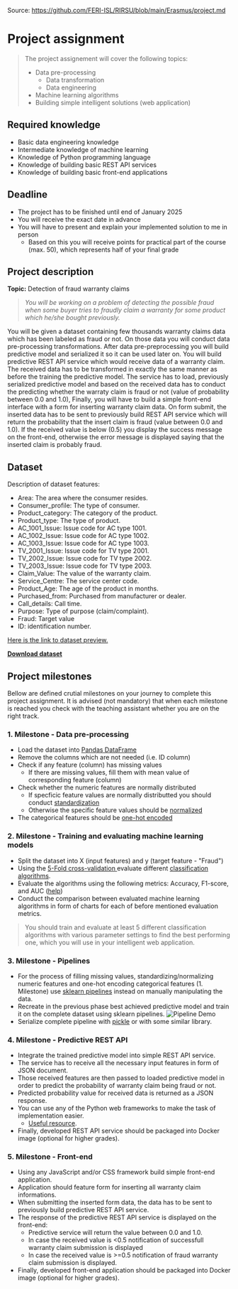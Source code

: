 Source: https://github.com/FERI-ISL/RIRSU/blob/main/Erasmus/project.md

# Project assignment
> The project assignement will cover the following topics:
>   - Data pre-processing
>       - Data transformation
>       - Data engineering
>   - Machine learning algorithms
>   - Building simple intelligent solutions (web application)

## Required knowledge
* Basic data engineering knowledge
* Intermediate knowledge of machine learning
* Knowledge of Python programming language
* Knowledge of building basic REST API services
* Knowledge of building basic front-end applications

## Deadline
- The project has to be finished until end of January 2025
- You will receive the exact date in advance
- You will have to present and explain your implemented solution to me in person
  - Based on this you will receive points for practical part of the course (max. 50), which represents half of your final grade

## Project description
**Topic:** Detection of fraud warranty claims

>_You will be working on a problem of detecting the possible fraud when some buyer tries to fraudly claim a warranty for some product which he/she bought previously._

You will be given a dataset containing few thousands warranty claims data which has been labeled as fraud or not. On those data you will conduct data pre-processing transformations. After data pre-preprocessing you will build predictive model and serialized it so it can be used later on. You will build predictive REST API service which would receive data of a warranty claim. The received data has to be transformed in exactly the same manner as before the training the predictive model. The service has to load, previously serialized predictive model and based on the received data has to conduct the predicting whether the warraty claim is fraud or not (value of probability between 0.0 and 1.0), Finally, you will have to build a simple front-end interface with a form for inserting warranty claim data. On form submit, the inserted data has to be sent to previously build REST API service which will return the probability that the insert claim is fraud (value between 0.0 and 1.0). If the received value is below (0.5) you display the success message on the front-end, otherwise the error message is displayed saying that the inserted claim is probably fraud.


## Dataset
Description of dataset features:
- Area: The area where the consumer resides.
- Consumer_profile: The type of consumer.
- Product_category: The category of the product.
- Product_type: The type of product.
- AC_1001_Issue: Issue code for AC type 1001.
- AC_1002_Issue: Issue code for AC type 1002.
- AC_1003_Issue: Issue code for AC type 1003.
- TV_2001_Issue: Issue code for TV type 2001.
- TV_2002_Issue: Issue code for TV type 2002.
- TV_2003_Issue: Issue code for TV type 2003.
- Claim_Value: The value of the warranty claim.
- Service_Centre: The service center code.
- Product_Age: The age of the product in months.
- Purchased_from: Purchased from manufacturer or dealer. 
- Call_details: Call time.
- Purpose: Type of purpose (claim/complaint).
- Fraud: Target value
- ID: identification number.

[Here is the link to dataset preview.](https://embed.deepnote.com/2884a9be-fa17-4020-bda5-454a7d229c77/5238504de55e4c009fb14aa52cfda47c/296cbbd647d542f79323cec2a69db496)

[**Download dataset**](dataset/warranty_claims.csv)

## Project milestones
Bellow are defined crutial milestones on your journey to complete this project assignment. It is advised (not mandatory) that when each milestone is reached you check with the teaching assistant whether you are on the right track. 

### 1. Milestone - Data pre-processing

- Load the dataset into [Pandas DataFrame](https://pandas.pydata.org/docs/reference/api/pandas.DataFrame.html) 
- Remove the columns which are not needed (i.e. ID column)
- Check if any feature (column) has missing values
  - If there are missing values, fill them with mean value of corresponding feature (column)
- Check whether the numeric features are normally distributed
  - If specficic feature values are normally distributted you should conduct [standardization](https://scikit-learn.org/stable/modules/generated/sklearn.preprocessing.StandardScaler.html#sklearn.preprocessing.StandardScaler)
  - Otherwise the specific feature values should be [normalized](https://scikit-learn.org/stable/modules/generated/sklearn.preprocessing.MinMaxScaler.html#sklearn.preprocessing.MinMaxScaler)
- The categorical features should be [one-hot encoded](https://scikit-learn.org/stable/modules/generated/sklearn.preprocessing.OneHotEncoder.html#sklearn.preprocessing.OneHotEncoder)

### 2. Milestone - Training and evaluating machine learning models
- Split the dataset into X (input features) and y (target feature - "Fraud")
- Using the [5-Fold cross-validation ](https://scikit-learn.org/stable/modules/generated/sklearn.model_selection.cross_validate.html) evaluate different [classification algorithms](https://scikit-learn.org/stable/supervised_learning.html).
- Evaluate the algorithms using the following metrics: Accuracy, F1-score, and AUC ([help](https://scikit-learn.org/stable/auto_examples/model_selection/plot_multi_metric_evaluation.html#sphx-glr-auto-examples-model-selection-plot-multi-metric-evaluation-py))
- Conduct the comparison between evaluated machine learning algorithms in form of charts for each of before mentioned evaluation metrics.

> You should train and evaluate at least 5 different classification algorithms with various parameter settings to find the best performing one, which you will use in your intelligent web application.

### 3. Milestone - Pipelines
- For the process of filling missing values, standardizing/normalizing numeric features and one-hot encoding categorical features (1. Milestone) use [sklearn pipelines](https://scikit-learn.org/stable/modules/generated/sklearn.pipeline.Pipeline.html) instead on manually manipulating the data.
- Recreate in the previous phase best achieved predictive model and train it on the complete dataset using sklearn pipelines.
    ![Pipeline Demo](images/complete_pipeline.png)
- Serialize complete pipeline with [pickle](https://docs.python.org/3/library/pickle.html) or with some similar library.

### 4. Milestone - Predictive REST API
- Integrate the trained predictive model into simple REST API service.
- The service has to receive all the necessary input features in form of JSON document.
- Those received features are then passed to loaded predictive model in order to predict the probability of warranty claim being fraud or not.
- Predicted probability value for received data is returned as a JSON response.
- You can use any of the Python web frameworks to make the task of implementation easier.
  - [Useful resource](https://www.datacamp.com/tutorial/machine-learning-models-api-python).
- Finally, developed REST API service should be packaged into Docker image (optional for higher grades).

### 5. Milestone - Front-end
- Using any JavaScript and/or CSS framework build simple front-end application.
- Application should feature form for inserting all warranty claim informations.
- When submitting the inserted form data, the data has to be sent to previously build predictive REST API service.
- The response of the predictive REST API service is displayed on the front-end:
  - Predictive service will return the value between 0.0 and 1.0.
  - In case the received value is <0.5 notification of successfull warranty claim submission is displayed
  - In case the received value is >=0.5 notification of fraud warranty claim submission is displayed.
- Finally, developed front-end application should be packaged into Docker image (optional for higher grades).